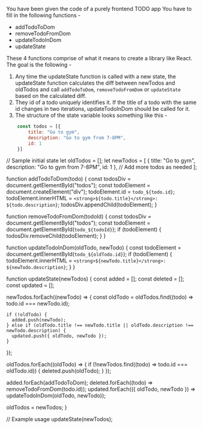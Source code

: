 You have been given the code of a purely frontend TODO app
You have to fill in the following functions - 
 - addTodoToDom
 - removeTodoFromDom
 - updateTodoInDom
 - updateState

These 4 functions comprise of what it means to create a library like React.
The goal is the following - 
1. Any time the updateState function is called with a new state, the updateState function calculates the diff between newTodos and oldTodos and call `addTodoToDom`, `removeTodoFromDom` or `updateState` based on the calculated diff.
2. They id of a todo uniquely identifies it. If the title of a todo with the same id changes in two iterations, updateTodoInDom should be called for it.
3. The structure of the state variable looks something like this - 
```js
    const todos = [{
        title: "Go to gym",
        description: "Go to gym from 7-8PM",
        id: 1
    }]
```

// Sample initial state
let oldTodos = [];
let newTodos = [
  {
    title: "Go to gym",
    description: "Go to gym from 7-8PM",
    id: 1
  },
  // Add more todos as needed
];

function addTodoToDom(todo) {
  const todosDiv = document.getElementById("todos");
  const todoElement = document.createElement("div");
  todoElement.id = `todo_${todo.id}`;
  todoElement.innerHTML = `<strong>${todo.title}</strong>: ${todo.description}`;
  todosDiv.appendChild(todoElement);
}

function removeTodoFromDom(todoId) {
  const todosDiv = document.getElementById("todos");
  const todoElement = document.getElementById(`todo_${todoId}`);
  if (todoElement) {
    todosDiv.removeChild(todoElement);
  }
}

function updateTodoInDom(oldTodo, newTodo) {
  const todoElement = document.getElementById(`todo_${oldTodo.id}`);
  if (todoElement) {
    todoElement.innerHTML = `<strong>${newTodo.title}</strong>: ${newTodo.description}`;
  }
}

function updateState(newTodos) {
  const added = [];
  const deleted = [];
  const updated = [];

  newTodos.forEach((newTodo) => {
    const oldTodo = oldTodos.find((todo) => todo.id === newTodo.id);

    if (!oldTodo) {
      added.push(newTodo);
    } else if (oldTodo.title !== newTodo.title || oldTodo.description !== newTodo.description) {
      updated.push({ oldTodo, newTodo });
    }
  });

  oldTodos.forEach((oldTodo) => {
    if (!newTodos.find((todo) => todo.id === oldTodo.id)) {
      deleted.push(oldTodo);
    }
  });

  added.forEach(addTodoToDom);
  deleted.forEach((todo) => removeTodoFromDom(todo.id));
  updated.forEach(({ oldTodo, newTodo }) => updateTodoInDom(oldTodo, newTodo));

  oldTodos = newTodos;
}

// Example usage
updateState(newTodos);
